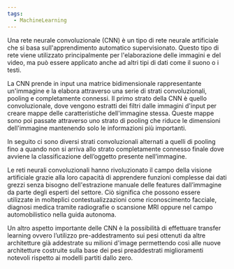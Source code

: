 ```yaml
---
tags:
  - MachineLearning
---
```



Una rete neurale convoluzionale (CNN) è un tipo di rete neurale artificiale che si basa sull'apprendimento automatico supervisionato. Questo tipo di rete viene utilizzato principalmente per l'elaborazione delle immagini e del video, ma può essere applicato anche ad altri tipi di dati come il suono o i testi.

La CNN prende in input una matrice bidimensionale rappresentante un'immagine e la elabora attraverso una serie di strati convoluzionali, pooling e completamente connessi. Il primo strato della CNN è quello convoluzionale, dove vengono estratti dei filtri dalle immagini d'input per creare mappe delle caratteristiche dell'immagine stessa. Queste mappe sono poi passate attraverso uno strato di pooling che riduce le dimensioni dell'immagine mantenendo solo le informazioni più importanti.

In seguito ci sono diversi strati convoluzionali alternati a quelli di pooling fino a quando non si arriva allo strato completamente connesso finale dove avviene la classificazione dell’oggetto presente nell’immagine.

Le reti neurali convoluzionali hanno rivoluzionato il campo della visione artificiale grazie alla loro capacità di apprendere funzioni complesse dai dati grezzi senza bisogno dell'estrazione manuale delle features dall’immagine da parte degli esperti del settore. Ciò significa che possono essere utilizzate in molteplici contestualizzazioni come riconoscimento facciale, diagnosi medica tramite radiografie o scansione MRI oppure nel campo automobilistico nella guida autonoma.

Un altro aspetto importante delle CNN è la possibilità di effettuare transfer learning ovvero l’utilizzo pre-addestramento sui pesi ottenuti da altre architetture già addestrate su milioni d'image permettendo così alle nuove architetture costruite sulla base dei pesi preaddestrati miglioramenti notevoli rispetto ai modelli partiti dallo zero.